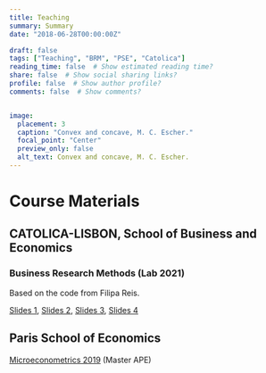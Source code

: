```yaml
---
title: Teaching
summary: Summary
date: "2018-06-28T00:00:00Z"

draft: false
tags: ["Teaching", "BRM", "PSE", "Catolica"]
reading_time: false  # Show estimated reading time?
share: false  # Show social sharing links?
profile: false  # Show author profile?
comments: false  # Show comments?


image:
  placement: 3
  caption: "Convex and concave, M. C. Escher."
  focal_point: "Center"
  preview_only: false
  alt_text: Convex and concave, M. C. Escher.
---
```


# Course Materials

## CATOLICA-LISBON, School of Business and Economics

### Business Research Methods  (Lab 2021) 

Based on the code from Filipa Reis.

[ Slides 1](https://jaimono.netlify.app/files/lab01.pdf), [ Slides 2](https://jaimono.netlify.app/files/lab02.pdf), [ Slides 3](https://jaimono.netlify.app/files/lab03.pdf), [ Slides 4](https://jaimono.netlify.app/files/lab04.pdf)

## Paris School of Economics

[Microeconometrics 2019](https://jaimono.github.io/Microeconometrics_2019) (Master APE) 